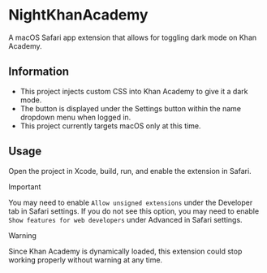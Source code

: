 # NightKhanAcademy
A macOS Safari app extension that allows for toggling dark mode on Khan Academy.

## Information
- This project injects custom CSS into Khan Academy to give it a dark mode.
- The button is displayed under the Settings button within the name dropdown menu when logged in.
- This project currently targets macOS only at this time.

## Usage
Open the project in Xcode, build, run, and enable the extension in Safari.

> [!IMPORTANT]  
> You may need to enable `Allow unsigned extensions` under the Developer tab in Safari settings. If you do not see this option, you may need to enable `Show features for web developers` under Advanced in Safari settings.

> [!WARNING]  
> Since Khan Academy is dynamically loaded, this extension could stop working properly without warning at any time.
